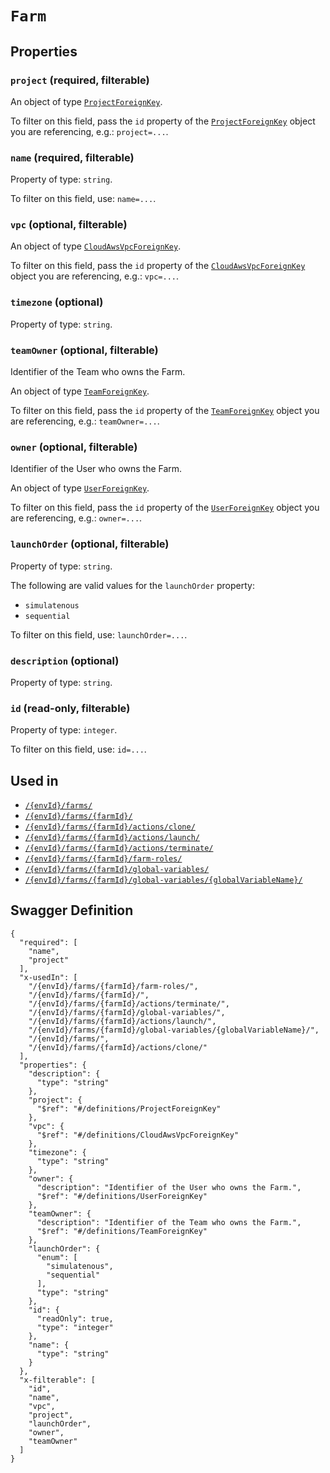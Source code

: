 # `Farm` #







## Properties ##

### `project` (required, filterable) ###




An object of type [`ProjectForeignKey`](./../definitions/ProjectForeignKey.mkd).

To filter on this field, pass the `id` property of the [`ProjectForeignKey`](./../definitions/ProjectForeignKey.mkd) object you are referencing,
e.g.: `project=...`.


### `name` (required, filterable) ###




Property of type: `string`.


To filter on this field, use: `name=...`.


### `vpc` (optional, filterable) ###




An object of type [`CloudAwsVpcForeignKey`](./../definitions/CloudAwsVpcForeignKey.mkd).

To filter on this field, pass the `id` property of the [`CloudAwsVpcForeignKey`](./../definitions/CloudAwsVpcForeignKey.mkd) object you are referencing,
e.g.: `vpc=...`.


### `timezone` (optional) ###




Property of type: `string`.




### `teamOwner` (optional, filterable) ###

Identifier of the Team who owns the Farm.


An object of type [`TeamForeignKey`](./../definitions/TeamForeignKey.mkd).

To filter on this field, pass the `id` property of the [`TeamForeignKey`](./../definitions/TeamForeignKey.mkd) object you are referencing,
e.g.: `teamOwner=...`.


### `owner` (optional, filterable) ###

Identifier of the User who owns the Farm.


An object of type [`UserForeignKey`](./../definitions/UserForeignKey.mkd).

To filter on this field, pass the `id` property of the [`UserForeignKey`](./../definitions/UserForeignKey.mkd) object you are referencing,
e.g.: `owner=...`.


### `launchOrder` (optional, filterable) ###




Property of type: `string`.

 
The following are valid values for the `launchOrder` property:
  + `simulatenous`
  + `sequential`

To filter on this field, use: `launchOrder=...`.


### `description` (optional) ###




Property of type: `string`.




### `id` (read-only, filterable) ###




Property of type: `integer`.


To filter on this field, use: `id=...`.




## Used in ##

  + [`/{envId}/farms/`](./../rest/api/v1beta0/user/{envId}/farms/)
  + [`/{envId}/farms/{farmId}/`](./../rest/api/v1beta0/user/{envId}/farms/{farmId}/)
  + [`/{envId}/farms/{farmId}/actions/clone/`](./../rest/api/v1beta0/user/{envId}/farms/{farmId}/actions/clone/)
  + [`/{envId}/farms/{farmId}/actions/launch/`](./../rest/api/v1beta0/user/{envId}/farms/{farmId}/actions/launch/)
  + [`/{envId}/farms/{farmId}/actions/terminate/`](./../rest/api/v1beta0/user/{envId}/farms/{farmId}/actions/terminate/)
  + [`/{envId}/farms/{farmId}/farm-roles/`](./../rest/api/v1beta0/user/{envId}/farms/{farmId}/farm-roles/)
  + [`/{envId}/farms/{farmId}/global-variables/`](./../rest/api/v1beta0/user/{envId}/farms/{farmId}/global-variables/)
  + [`/{envId}/farms/{farmId}/global-variables/{globalVariableName}/`](./../rest/api/v1beta0/user/{envId}/farms/{farmId}/global-variables/{globalVariableName}/)

## Swagger Definition ##

    {
      "required": [
        "name", 
        "project"
      ], 
      "x-usedIn": [
        "/{envId}/farms/{farmId}/farm-roles/", 
        "/{envId}/farms/{farmId}/", 
        "/{envId}/farms/{farmId}/actions/terminate/", 
        "/{envId}/farms/{farmId}/global-variables/", 
        "/{envId}/farms/{farmId}/actions/launch/", 
        "/{envId}/farms/{farmId}/global-variables/{globalVariableName}/", 
        "/{envId}/farms/", 
        "/{envId}/farms/{farmId}/actions/clone/"
      ], 
      "properties": {
        "description": {
          "type": "string"
        }, 
        "project": {
          "$ref": "#/definitions/ProjectForeignKey"
        }, 
        "vpc": {
          "$ref": "#/definitions/CloudAwsVpcForeignKey"
        }, 
        "timezone": {
          "type": "string"
        }, 
        "owner": {
          "description": "Identifier of the User who owns the Farm.", 
          "$ref": "#/definitions/UserForeignKey"
        }, 
        "teamOwner": {
          "description": "Identifier of the Team who owns the Farm.", 
          "$ref": "#/definitions/TeamForeignKey"
        }, 
        "launchOrder": {
          "enum": [
            "simulatenous", 
            "sequential"
          ], 
          "type": "string"
        }, 
        "id": {
          "readOnly": true, 
          "type": "integer"
        }, 
        "name": {
          "type": "string"
        }
      }, 
      "x-filterable": [
        "id", 
        "name", 
        "vpc", 
        "project", 
        "launchOrder", 
        "owner", 
        "teamOwner"
      ]
    }

